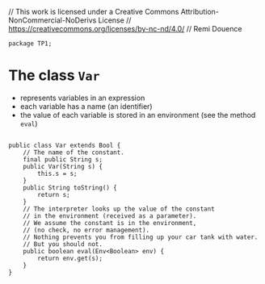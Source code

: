 // This work is licensed under a Creative Commons Attribution-NonCommercial-NoDerivs License
// https://creativecommons.org/licenses/by-nc-nd/4.0/
// Remi Douence
```
package TP1;

```
# The class `Var`
- represents variables in an expression 
- each variable has a name (an identifier) 
- the value of each variable is stored in an environment (see the method `eval`)
```

public class Var extends Bool {
	// The name of the constant. 
	final public String s;
	public Var(String s) {
		this.s = s;
	}
	public String toString() {
		return s;
	}
	// The interpreter looks up the value of the constant 
	// in the environment (received as a parameter).
	// We assume the constant is in the environment,
	// (no check, no error management).
	// Nothing prevents you from filling up your car tank with water. 
	// But you should not.
	public boolean eval(Env<Boolean> env) {
		return env.get(s);
	}
}
```
